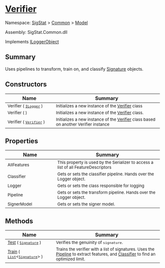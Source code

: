 # [Verifier](./Verifier.md)

Namespace: [SigStat]() > [Common](./../README.md) > [Model](./README.md)

Assembly: SigStat.Common.dll

Implements [ILoggerObject](./../ILoggerObject.md)

## Summary
Uses pipelines to transform, train on, and classify [Signature](https://github.com/hargitomi97/sigstat/blob/master/docs/md/SigStat/Common/Signature.md) objects.

## Constructors

| Name | Summary | 
| --- | --- | 
| <sub>Verifier ( [`ILogger`](https://docs.microsoft.com/en-us/dotnet/api/Microsoft.Extensions.Logging.ILogger) )</sub><div style="pointer-events:none;cursor:default;"><img width=200 style="max-height:100%;max-width:100%;"/></div>| <sub>Initializes a new instance of the [Verifier](https://github.com/hargitomi97/sigstat/blob/master/docs/md/SigStat/Common/Model/Verifier.md) class</sub>| <br>
| <sub>Verifier (  )</sub><div style="pointer-events:none;cursor:default;"><img width=200 style="max-height:100%;max-width:100%;"/></div>| <sub>Initializes a new instance of the [Verifier](https://github.com/hargitomi97/sigstat/blob/master/docs/md/SigStat/Common/Model/Verifier.md) class.</sub>| <br>
| <sub>Verifier ( [`Verifier`](./Verifier.md) )</sub><div style="pointer-events:none;cursor:default;"><img width=200 style="max-height:100%;max-width:100%;"/></div>| <sub>Initializes a new instance of the [Verifier](https://github.com/hargitomi97/sigstat/blob/master/docs/md/SigStat/Common/Model/Verifier.md) class based on another Verifier instance</sub>| <br>


## Properties

| Name | Summary | 
| --- | --- | 
| <sub>AllFeatures</sub><div style="pointer-events:none;cursor:default;"><img width=200 style="max-height:100%;max-width:100%;"/></div>| <sub>This property is used by the Serializer to access a list of all FeatureDescriptors</sub>| <br>
| <sub>Classifier</sub><div style="pointer-events:none;cursor:default;"><img width=200 style="max-height:100%;max-width:100%;"/></div>| <sub>Gets or sets the classifier pipeline. Hands over the Logger object.</sub>| <br>
| <sub>Logger</sub><div style="pointer-events:none;cursor:default;"><img width=200 style="max-height:100%;max-width:100%;"/></div>| <sub>Gets or sets the class responsible for logging</sub>| <br>
| <sub>Pipeline</sub><div style="pointer-events:none;cursor:default;"><img width=200 style="max-height:100%;max-width:100%;"/></div>| <sub>Gets or sets the transform pipeline. Hands over the Logger object.</sub>| <br>
| <sub>SignerModel</sub><div style="pointer-events:none;cursor:default;"><img width=200 style="max-height:100%;max-width:100%;"/></div>| <sub>Gets or sets the signer model.</sub>| <br>


## Methods

| Name | Summary | 
| --- | --- | 
| <sub>[Test](./Methods/Verifier-100664171.md) ( [`Signature`](./../Signature.md) )</sub><div style="pointer-events:none;cursor:default;"><img width=200 style="max-height:100%;max-width:100%;"/></div>| <sub>Verifies the genuinity of `signature`.</sub>| <br>
| <sub>[Train](./Methods/Verifier-100664170.md) ( [`List`](https://docs.microsoft.com/en-us/dotnet/api/System.Collections.Generic.List-1)\<[`Signature`](./../Signature.md)> )</sub><div style="pointer-events:none;cursor:default;"><img width=200 style="max-height:100%;max-width:100%;"/></div>| <sub>Trains the verifier with a list of signatures. Uses the [Pipeline](https://github.com/hargitomi97/sigstat/blob/master/docs/md/SigStat/Common/Model/Verifier.md) to extract features,  and [Classifier](https://github.com/hargitomi97/sigstat/blob/master/docs/md/SigStat/Common/Model/Verifier.md) to find an optimized limit.</sub>| <br>


